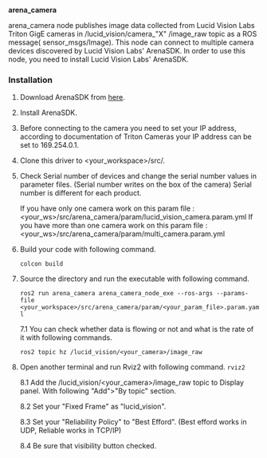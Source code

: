 **arena_camera**

arena_camera node publishes image data collected from Lucid Vision Labs Triton GigE cameras in /lucid_vision/camera_"X"
/image_raw topic as a ROS message(
sensor_msgs/Image). This node can connect to multiple camera devices discovered by Lucid Vision Labs' ArenaSDK. In order
to use this node, you need to install Lucid Vision Labs' ArenaSDK.

### Installation

1. Download ArenaSDK from [here](https://thinklucid.com/downloads-hub/).
2. Install ArenaSDK.
3. Before connecting to the camera you need to set your IP address, according to documentation of Triton Cameras your IP
   address can be set to 169.254.0.1.

4. Clone this driver to <your_workspace>/src/.

5. Check Serial number of devices and change the serial number values in parameter files.
   (Serial number writes on the box of the camera) Serial number is different for each product.

   If you have only one camera work on this param file :
   <your_ws>/src/arena_camera/param/lucid_vision_camera.param.yml If you have more than one camera work on this param
   file :
   <your_ws>/src/arena_camera/param/multi_camera.param.yml

6. Build your code with following command.

   `colcon build `

7. Source the directory and run the executable with following command.

   `ros2 run arena_camera arena_camera_node_exe --ros-args --params-file <your_workspace>/src/arena_camera/param/<your_param_file>.param.yaml `

   7.1 You can check whether data is flowing or not and what is the rate of it with following commands.

   `ros2 topic hz /lucid_vision/<your_camera>/image_raw`

8. Open another terminal and run Rviz2 with following command.
   `rviz2`

   8.1 Add the /lucid_vision/<your_camera>/image_raw topic to Display panel. With following "Add">"By topic" section.

   8.2 Set your "Fixed Frame" as "lucid_vision".

   8.3 Set your "Reliability Policy" to "Best Efford".  (Best efford works in UDP, Reliable works in TCP/IP)

   8.4 Be sure that visibility button checked.

